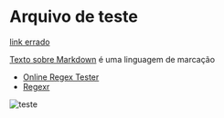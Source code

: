 # Arquivo de teste

[link errado](http://pt.wikipedia.org/wiki/Makdown)

[Texto sobre Markdown](https://pt.wikipedia.org/wiki/Markdown) é uma linguagem de marcação

* [Online Regex Tester](https://regex101.com/)
* [Regexr](https://regexr.com/)

![teste](imagens)
